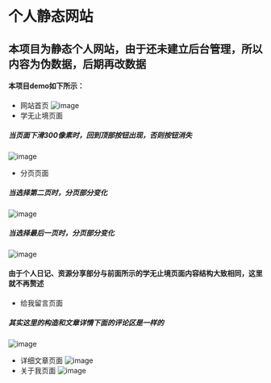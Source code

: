 个人静态网站
=====
本项目为静态个人网站，由于还未建立后台管理，所以内容为伪数据，后期再改数据
------
#### 本项目demo如下所示：<br>
* 网站首页
![image](https://github.com/AthenaDiory/personal-blog/blob/master/readmeImg/index.jpg)
* 学无止境页面
##### 当页面下滑300像素时，回到顶部按钮出现，否则按钮消失
![image](https://github.com/AthenaDiory/personal-blog/blob/master/readmeImg/xwzj.jpg)
* 分页页面
##### 当选择第二页时，分页部分变化
![image](https://github.com/AthenaDiory/personal-blog/blob/master/readmeImg/fy2.jpg)
##### 当选择最后一页时，分页部分变化
![image](https://github.com/AthenaDiory/personal-blog/blob/master/readmeImg/fylast.jpg)
#### 由于个人日记、资源分享部分与前面所示的学无止境页面内容结构大致相同，这里就不再赘述
* 给我留言页面
##### 其实这里的构造和文章详情下面的评论区是一样的
![image](https://github.com/AthenaDiory/personal-blog/blob/master/readmeImg/gwly.jpg)
* 详细文章页面
![image](https://github.com/AthenaDiory/personal-blog/blob/master/readmeImg/single.jpg)
* 关于我页面
![image](https://github.com/AthenaDiory/personal-blog/blob/master/readmeImg/gyw.jpg)
